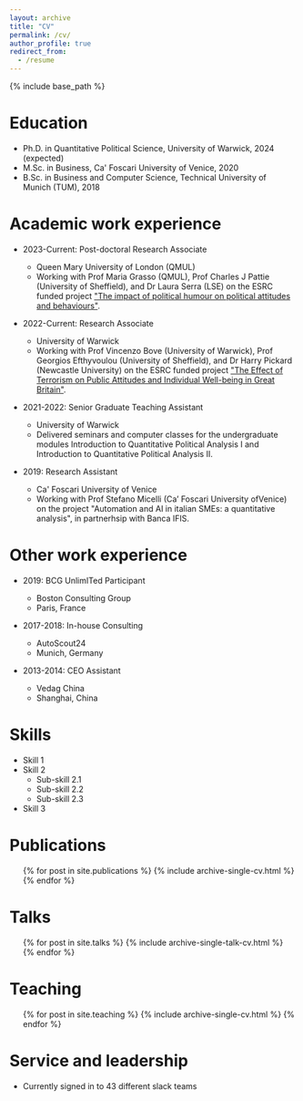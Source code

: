 ```yaml
---
layout: archive
title: "CV"
permalink: /cv/
author_profile: true
redirect_from:
  - /resume
---
```


{% include base_path %}

Education
======
* Ph.D. in Quantitative Political Science, University of Warwick, 2024 (expected)
* M.Sc. in Business, Ca' Foscari University of Venice, 2020
* B.Sc. in Business and Computer Science, Technical University of Munich (TUM), 2018

Academic work experience
======
* 2023-Current: Post-doctoral Research Associate
  * Queen Mary University of London (QMUL)
  * Working with Prof Maria Grasso (QMUL), Prof Charles J Pattie (University of Sheffield), and Dr Laura Serra (LSE) on the ESRC funded project ["The impact of political humour on political attitudes and behaviours"](https://gtr.ukri.org/projects?ref=ES/R010242/2).

* 2022-Current: Research Associate
  * University of Warwick
  * Working with Prof Vincenzo Bove (University of Warwick), Prof Georgios Efthyvoulou (University of Sheffield), and Dr Harry Pickard (Newcastle University) on the ESRC funded project ["The Effect of Terrorism on Public Attitudes and Individual Well-being in Great Britain"](https://sites.google.com/view/terror-attitudes-wellbeing/team).

* 2021-2022: Senior Graduate Teaching Assistant
  * University of Warwick
  * Delivered seminars and computer classes for the undergraduate modules Introduction to Quantitative Political Analysis I and Introduction to Quantitative Political Analysis II.

* 2019: Research Assistant
  * Ca' Foscari University of Venice
  * Working with Prof Stefano Micelli (Ca’ Foscari University ofVenice) on the project "Automation and AI in italian SMEs: a quantitative analysis", in partnerhsip with Banca IFIS.

Other work experience
======
* 2019: BCG UnlimITed Participant
  * Boston Consulting Group
  * Paris, France

* 2017-2018: In-house Consulting
  * AutoScout24
  * Munich, Germany
  
* 2013-2014: CEO Assistant
  * Vedag China
  * Shanghai, China

Skills
======
* Skill 1
* Skill 2
  * Sub-skill 2.1
  * Sub-skill 2.2
  * Sub-skill 2.3
* Skill 3

Publications
======
  <ul>{% for post in site.publications %}
    {% include archive-single-cv.html %}
  {% endfor %}</ul>
  
Talks
======
  <ul>{% for post in site.talks %}
    {% include archive-single-talk-cv.html %}
  {% endfor %}</ul>
  
Teaching
======
  <ul>{% for post in site.teaching %}
    {% include archive-single-cv.html %}
  {% endfor %}</ul>
  
Service and leadership
======
* Currently signed in to 43 different slack teams
